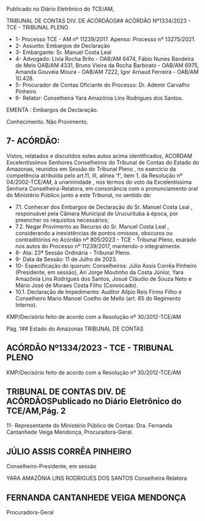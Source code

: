 Publicado  no  Diário  Eletrônico do TCE/AM,

TRIBUNAL DE CONTAS DIV. DE ACÓRDÃOS## ACÓRDÃO Nº1334/2023 - TCE - TRIBUNAL PLENO

- 1- Processo TCE - AM nº 11239/2017. Apenso: Processo nº  13275/2021.
- 2- Assunto: Embargos de Declaração
- 3- Embargante: Sr. Manuel Costa Leal
- 4- Advogado: Lívia  Rocha  Brito  -  OAB/AM  6474,  Fábio  Nunes  Bandeira  de  Melo  OAB/AM 4331, Bruno Vieira  da  Rocha  Barbirato  -  OAB/AM  6975,  Amanda  Gouveia Moura - OAB/AM 7222, Igor Arnaud Ferreira - OAB/AM 10.428.
- 5- Procurador de Contas Oficiante do Processo: Dr. Ademir Carvalho Pinheiro
- 6- Relator: Conselheira Yara Amazônia Lins Rodrigues dos Santos.

EMENTA : Embargos de Declaração.

Conhecimento. Não Provimento.

## 7- ACÓRDÃO:

Vistos,  relatados  e  discutidos  estes  autos  acima  identificados, ACORDAM Excelentíssimos Senhores Conselheiros do Tribunal de Contas do Estado do Amazonas, reunidos  em  Sessão  do Tribunal  Pleno ,  no  exercício  da  competência  atribuída  pelo art.11,  III,  alínea  'f',  item  1,  da  Resolução  nº  04/2002-TCE/AM, à  unanimidade ,  nos termos do voto da Excelentíssima Senhora Conselheira-Relatora, em consonância com o pronunciamento oral do Ministério Público junto a este Tribunal, no sentido de:

- 7.1. Conhecer dos  Embargos  de  Declaração do Sr.  Manuel  Costa  Leal , responsável  pela  Câmara  Municipal  de  Urucurituba  à  época,  por preencher os requisitos necessários;
- 7.2. Negar Provimento ao Recurso do Sr. Manuel Costa Leal , considerando  a  inexistências  de  pontos  omissos,  obscuros  ou contraditórios no Acórdão nº 805/2023 - TCE - Tribunal Pleno, exarado nos autos do Processo nº 11239/2017, mantendo-o integralmente.
- 8- Ata: 23ª Sessão Ordinária - Tribunal Pleno.
- 9- Data da Sessão: 11 de Julho de 2023.
- 10-  Especificação  do  quorum: Conselheiros: Júlio  Assis  Corrêa  Pinheiro  (Presidente, em sessão), Ari Jorge Moutinho da Costa Júnior, Yara Amazônia Lins Rodrigues dos Santos, Josué  Cláudio de Souza  Neto  e  Mário  José  de  Moraes  Costa  Filho (Convocado).
- 10.1. Declaração de Impedimento: Auditor Alípio Reis Firmo Filho e Conselheiro Mario Manoel Coelho de Mello (art. 65 do Regimento Interno).

KMP/Decisório feito de acordo com a Resolução nº 30/2012-TCE/AM

Pág. 1## Estado do Amazonas TRIBUNAL DE CONTAS

## ACÓRDÃO Nº1334/2023 - TCE - TRIBUNAL PLENO

KMP/Decisório feito de acordo com a Resolução nº 30/2012-TCE/AM

## TRIBUNAL DE CONTAS DIV. DE ACÓRDÃOSPublicado  no  Diário  Eletrônico do TCE/AM,Pág. 2

11-  Representante do Ministério Público de Contas: Dra. Fernanda Cantanhede Veiga Mendonça, Procuradora-Geral.

## JÚLIO ASSIS CORRÊA PINHEIRO

Conselheiro-Presidente, em sessão

YARA AMAZÔNIA LINS RODRIGUES DOS SANTOS Conselheira Relatora

## FERNANDA CANTANHEDE VEIGA MENDONÇA

Procuradora-Geral